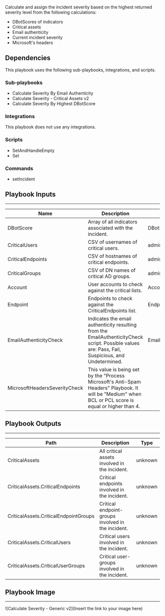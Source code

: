 Calculate and assign the incident severity based on the highest returned severity level from the following calculations:

- DBotScores of indicators
- Critical assets
- Email authenticity
- Current incident severity
- Microsoft's headers

## Dependencies
This playbook uses the following sub-playbooks, integrations, and scripts.

### Sub-playbooks
* Calculate Severity By Email Authenticity
* Calculate Severity - Critical Assets v2
* Calculate Severity By Highest DBotScore

### Integrations
This playbook does not use any integrations.

### Scripts
* SetAndHandleEmpty
* Set

### Commands
* setIncident

## Playbook Inputs
---

| **Name** | **Description** | **Default Value** | **Required** |
| --- | --- | --- | --- |
| DBotScore | Array of all indicators associated with the incident.  | DBotScore.None | Optional |
| CriticalUsers | CSV of usernames of critical users. | admin,administrator | Optional |
| CriticalEndpoints | CSV of hostnames of critical endpoints. | admin | Optional |
| CriticalGroups | CSV of DN names of critical AD groups. | admins,administrators | Optional |
| Account | User accounts to check against the critical lists. | Account.None | Optional |
| Endpoint | Endpoints to check against the CriticalEndpoints list. | Endpoint.None | Optional |
| EmailAuthenticityCheck | Indicates the email authenticity resulting from the EmailAuthenticityCheck script. Possible values are: Pass, Fail, Suspicious, and Undetermined. | Email.AuthenticityCheck | Optional |
| MicrosoftHeadersSeverityCheck | This value is being set by the "Process Microsoft's Anti-Spam Headers" Playbook. It will be "Medium" when BCL or PCL score is equal or higher than 4. |  | Optional |

## Playbook Outputs
---

| **Path** | **Description** | **Type** |
| --- | --- | --- |
| CriticalAssets | All critical assets involved in the incident. | unknown |
| CriticalAssets.CriticalEndpoints | Critical endpoints involved in the incident. | unknown |
| CriticalAssets.CriticalEndpointGroups | Critical endpoint-groups involved in the incident. | unknown |
| CriticalAssets.CriticalUsers | Critical users involved in the incident. | unknown |
| CriticalAssets.CriticalUserGroups | Critical user-groups involved in the incident. | unknown |

## Playbook Image
---
![Calculate Severity - Generic v2](Insert the link to your image here)